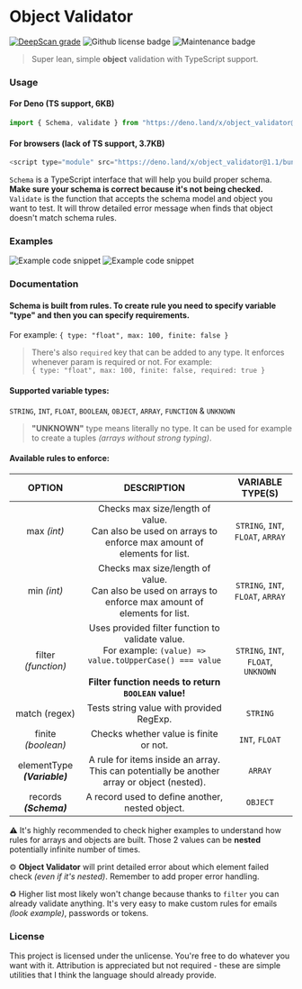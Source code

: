 # Object Validator

<a href="https://deepscan.io/dashboard#view=project&tid=15317&pid=19857&bid=521821"><img src="https://deepscan.io/api/teams/15317/projects/19857/branches/521821/badge/grade.svg" alt="DeepScan grade"></a>
<img alt="Github license badge" src="https://img.shields.io/github/license/Amatsagu/Object_Validator" />
<img alt="Maintenance badge" src="https://img.shields.io/maintenance/yes/2024" />

> Super lean, simple **object** validation with TypeScript support.

### Usage
#### For Deno (TS support, 6KB)
```ts
import { Schema, validate } from "https://deno.land/x/object_validator@1.1/mod.ts";
```
#### For browsers (lack of TS support, 3.7KB)
```js
<script type="module" src="https://deno.land/x/object_validator@1.1/bundle.js"></script>
```

`Schema` is a TypeScript interface that will help you build proper schema. **Make sure your schema is correct because it's not being checked.** `Validate` is the function that accepts the schema model and object you want to test. It will throw detailed error message when finds that object doesn't match schema rules.

### Examples
<img alt="Example code snippet" src="https://raw.githubusercontent.com/Amatsagu/Object_Validator/master/.github/example%20usage%202.png" />
<img alt="Example code snippet" src="https://raw.githubusercontent.com/Amatsagu/Object_Validator/master/.github/example%20usage.png" />

### Documentation
#### Schema is built from rules. To create rule you need to specify variable "type" and then you can specify requirements.
For example: `{ type: "float", max: 100, finite: false }`

> There's also `required` key that can be added to any type. It enforces whenever param is required or not. For example:<br/>
> `{ type: "float", max: 100, finite: false, required: true }`

#### Supported variable types:
`STRING`, `INT`, `FLOAT`, `BOOLEAN`, `OBJECT`, `ARRAY`, `FUNCTION` & `UNKNOWN`
> **"UNKNOWN"** type means literally no type. It can be used for example to create a tuples *(arrays without strong typing)*.

#### Available rules to enforce:
|          **OPTION**          |                                                                             **DESCRIPTION**                                                                             |         **VARIABLE TYPE(S)**        |
|:----------------------------:|:-----------------------------------------------------------------------------------------------------------------------------------------------------------------------:|:-----------------------------------:|
|          max *(int)*         |                                Checks max size/length of value.<br>Can also be used on arrays to enforce max amount of elements for list.                               |  `STRING`, `INT`, `FLOAT`, `ARRAY`  |
|          min *(int)*         |                                Checks max size/length of value.<br>Can also be used on arrays to enforce max amount of elements for list.                               |  `STRING`, `INT`, `FLOAT`, `ARRAY`  |
|      filter *(function)*     | Uses provided filter function to validate value.<br>For example: `(value) => value.toUpperCase() === value`<br><br>**Filter function needs to return `BOOLEAN` value!** | `STRING`, `INT`, `FLOAT`, `UNKNOWN` |
|         match (regex)        |                                                                 Tests string value with provided RegExp.                                                                |               `STRING`              |
|      finite *(boolean)*      |                                                                  Checks whether value is finite or not.                                                                 |            `INT`, `FLOAT`           |
| elementType ***(Variable)*** |                                       A rule for items inside an array. This can potentially be another array or object (nested).                                       |               `ARRAY`               |
|    records ***(Schema)***    |                                                             A record used to define another, nested object.                                                             |               `OBJECT`              |

⚠️ It's highly recommended to check higher examples to understand how rules for arrays and objects are built. Those 2 values can be **nested** potentially infinite number of times.

⚙️ **Object Validator** will print detailed error about which element failed check *(even if it's nested)*. Remember to add proper error handling.

♻️ Higher list most likely won't change because thanks to `filter` you can already validate anything. It's very easy to make custom rules for emails *(look example)*, passwords or tokens.
### License
This project is licensed under the unlicense. You're free to do whatever you want with it. Attribution is appreciated but not required - these are simple utilities that I think the language should already provide.
